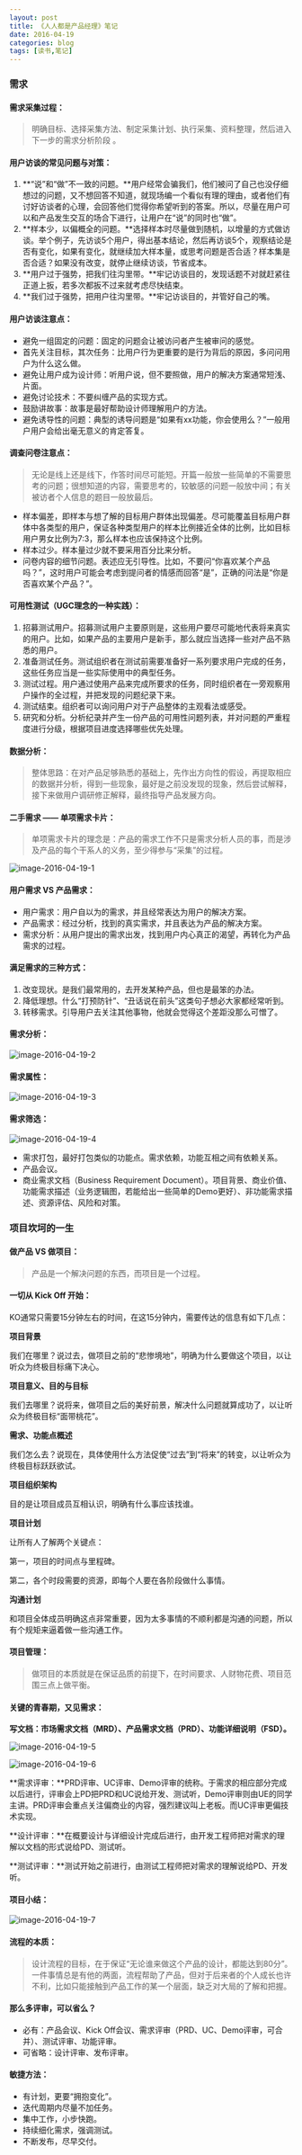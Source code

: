 ```yaml
---
layout: post
title: 《人人都是产品经理》笔记
date: 2016-04-19
categories: blog
tags: [读书,笔记]
---
```


### 需求

#### 需求采集过程：

>明确目标、选择采集方法、制定采集计划、执行采集、资料整理，然后进入下一步的需求分析阶段 。

#### 用户访谈的常见问题与对策：

1. **“说”和“做”不一致的问题。**用户经常会骗我们，他们被问了自己也没仔细想过的问题，又不想回答不知道，就现场编一个看似有理的理由，或者他们有讨好访谈者的心理，会回答他们觉得你希望听到的答案。所以，尽量在用户可以和产品发生交互的场合下进行，让用户在“说”的同时也“做”。
2. **样本少，以偏概全的问题。**选择样本时尽量做到随机，以增量的方式做访谈。举个例子，先访谈5个用户，得出基本结论，然后再访谈5个，观察结论是否有变化，如果有变化，就继续加大样本量，或思考问题是否合适？样本集是否合适？如果没有改变，就停止继续访谈，节省成本。
3. **用户过于强势，把我们往沟里带。**牢记访谈目的，发现话题不对就赶紧往正道上扳，若多次都扳不过来就考虑尽快结束。
4. **我们过于强势，把用户往沟里带。**牢记访谈目的，并管好自己的嘴。

#### 用户访谈注意点：

* 避免一组固定的问题：固定的问题会让被访问者产生被审问的感觉。
* 首先关注目标，其次任务：比用户行为更重要的是行为背后的原因，多问问用户为什么这么做。
* 避免让用户成为设计师：听用户说，但不要照做，用户的解决方案通常短浅、片面。
* 避免讨论技术：不要纠缠产品的实现方式。
* 鼓励讲故事：故事是最好帮助设计师理解用户的方法。
* 避免诱导性的问题：典型的诱导问题是“如果有xx功能，你会使用么？”一般用户用户会给出毫无意义的肯定答复。

#### 调查问卷注意点：

>无论是线上还是线下，作答时间尽可能短。开篇一般放一些简单的不需要思考的问题；很想知道的内容，需要思考的，较敏感的问题一般放中间；有关被访者个人信息的题目一般放最后。

* 样本偏差，即样本与想了解的目标用户群体出现偏差。尽可能覆盖目标用户群体中各类型的用户，保证各种类型用户的样本比例接近全体的比例，比如目标用户男女比例为7:3，那么样本也应该保持这个比例。
* 样本过少。样本量过少就不要采用百分比来分析。
* 问卷内容的细节问题。表述应无引导性。比如，不要问“你喜欢某个产品吗？”，这时用户可能会考虑到提问者的情感而回答“是”，正确的问法是“你是否喜欢某个产品？”。

#### 可用性测试（UGC理念的一种实践）：

1. 招募测试用户。招募测试用户主要原则是，这些用户要尽可能地代表将来真实的用户。比如，如果产品的主要用户是新手，那么就应当选择一些对产品不熟悉的用户。
2. 准备测试任务。测试组织者在测试前需要准备好一系列要求用户完成的任务，这些任务应当是一些实际使用中的典型任务。
3. 测试过程。用户通过使用产品来完成所要求的任务，同时组织者在一旁观察用户操作的全过程，并把发现的问题纪录下来。
4. 测试结束。组织者可以询问用户对于产品整体的主观看法或感受。
5. 研究和分析。分析纪录并产生一份产品的可用性问题列表，并对问题的严重程度进行分级，根据项目进度选择哪些优先处理。

#### 数据分析：

>整体思路：在对产品足够熟悉的基础上，先作出方向性的假设，再提取相应的数据并分析，得到一些现象，最好是之前没发现的现象，然后尝试解释，接下来做用户调研修正解释，最终指导产品发展方向。

#### 二手需求 —— 单项需求卡片：

>单项需求卡片的理念是：产品的需求工作不只是需求分析人员的事，而是涉及产品的每个干系人的义务，至少得参与“采集”的过程。

![image-2016-04-19-1](http://7xsv37.com1.z0.glb.clouddn.com/danxiangxuqiukapian.png)

#### 用户需求 VS 产品需求：

* 用户需求：用户自以为的需求，并且经常表达为用户的解决方案。
* 产品需求：经过分析，找到的真实需求，并且表达为产品的解决方案。
* 需求分析：从用户提出的需求出发，找到用户内心真正的渴望，再转化为产品需求的过程。

#### 满足需求的三种方式：

1. 改变现状。是我们最常用的，去开发某种产品，但也是最笨的办法。
2. 降低理想。什么“打预防针”、“丑话说在前头”这类句子想必大家都经常听到。
3. 转移需求。引导用户去关注其他事物，他就会觉得这个差距没那么可憎了。

#### 需求分析：

![image-2016-04-19-2](http://7xsv37.com1.z0.glb.clouddn.com/xuqiufenxi.png)

#### 需求属性：

![image-2016-04-19-3](http://7xsv37.com1.z0.glb.clouddn.com/xuqiushuxin.png)

#### 需求筛选：

![image-2016-04-19-4](http://7xsv37.com1.z0.glb.clouddn.com/xuqiushaixuan.png)

* 需求打包，最好打包类似的功能点。需求依赖，功能互相之间有依赖关系。
* 产品会议。
* 商业需求文档（Business Requirement Document）。项目背景、商业价值、功能需求描述（业务逻辑图，若能给出一些简单的Demo更好）、非功能需求描述、资源评估、风险和对策。

### 项目坎坷的一生

#### 做产品 VS 做项目：

>产品是一个解决问题的东西，而项目是一个过程。

#### 一切从 Kick Off 开始：

KO通常只需要15分钟左右的时间，在这15分钟内，需要传达的信息有如下几点：

**项目背景**

我们在哪里？说过去，做项目之前的“悲惨境地”，明确为什么要做这个项目，以让听众为终极目标痛下决心。

**项目意义、目的与目标**

我们去哪里？说将来，做项目之后的美好前景，解决什么问题就算成功了，以让听众为终极目标“面带桃花”。

**需求、功能点概述**

我们怎么去？说现在，具体使用什么方法促使“过去”到“将来”的转变，以让听众为终极目标跃跃欲试。

**项目组织架构**

目的是让项目成员互相认识，明确有什么事应该找谁。

**项目计划**

让所有人了解两个关键点：

第一，项目的时间点与里程碑。

第二，各个时段需要的资源，即每个人要在各阶段做什么事情。

**沟通计划**

和项目全体成员明确这点非常重要，因为太多事情的不顺利都是沟通的问题，所以有个规矩来逼着做一些沟通工作。

#### 项目管理：

>做项目的本质就是在保证品质的前提下，在时间要求、人财物花费、项目范围三点上做平衡。

#### 关键的青春期，又见需求：

**写文档：市场需求文档（MRD）、产品需求文档（PRD）、功能详细说明（FSD）。**

![image-2016-04-19-5](http://7xsv37.com1.z0.glb.clouddn.com/xuqiuwendang.png)

![image-2016-04-19-6](http://7xsv37.com1.z0.glb.clouddn.com/UCmoban.png)

**需求评审：**PRD评审、UC评审、Demo评审的统称。于需求的相应部分完成以后进行，评审会上PD把PRD和UC说给开发、测试听，Demo评审则由UE的同学主讲。PRD评审会重点关注偏商业的内容，强烈建议叫上老板。而UC评审更偏技术实现。

**设计评审：**在概要设计与详细设计完成后进行，由开发工程师把对需求的理解以文档的形式说给PD、测试听。

**测试评审：**测试开始之前进行，由测试工程师把对需求的理解说给PD、开发听。

#### 项目小结：

![image-2016-04-19-7](http://7xsv37.com1.z0.glb.clouddn.com/zhoubao.png)

#### 流程的本质：

>设计流程的目标，在于保证“无论谁来做这个产品的设计，都能达到80分”。
一件事情总是有他的两面，流程帮助了产品，但对于后来者的个人成长也许不利，比如只能接触到产品工作的某一个层面，缺乏对大局的了解和把握。

#### 那么多评审，可以省么？

* 必有：产品会议、Kick Off会议、需求评审（PRD、UC、Demo评审，可合并）、测试评审、功能评审。
* 可省略：设计评审、发布评审。

#### 敏捷方法：

* 有计划，更要“拥抱变化”。
* 迭代周期内尽量不加任务。
* 集中工作，小步快跑。
* 持续细化需求，强调测试。
* 不断发布，尽早交付。